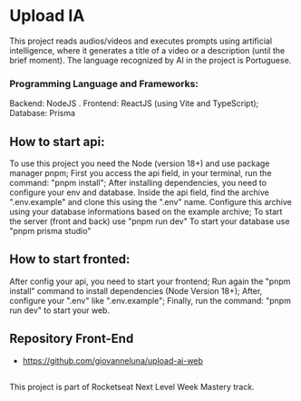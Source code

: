 # Upload IA

This project reads audios/videos and executes prompts using artificial intelligence, where it generates a title of a video or a description (until the brief moment).
The language recognized by AI in the project is Portuguese.

### Programming Language and Frameworks:

Backend: NodeJS .
Frontend: ReactJS (using Vite and TypeScript);
Database: Prisma

## How to start api:

To use this project you need the Node (version 18+) and use package manager pnpm;
First you access the api field, in your terminal, run the command: "pnpm install";
After installing dependencies, you need to configure your env and database. Inside the api field, find the archive ".env.example" and clone this using the ".env" name. Configure this archive using your database informations based on the example archive;
To start the server (front and back) use "pnpm run dev"
To start your database use "pnpm prisma studio"

## How to start fronted:

After config your api, you need to start your frontend;
Run again the "pnpm install" command to install dependencies (Node Version 18+);
After, configure your ".env" like ".env.example";
Finally, run the command: "pnpm run dev" to start your web.

## Repository Front-End

- https://github.com/giovanneluna/upload-ai-web

##

This project is part of Rocketseat Next Level Week Mastery track.
